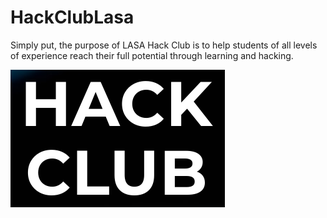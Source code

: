 # HackClubLasa
Simply put, the purpose of LASA Hack Club is to help students of all levels of
experience reach their full potential through learning and hacking.

![Hack Club](img/hackclub.png)
